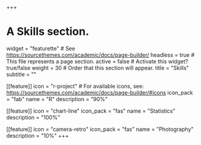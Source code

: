 +++
# A Skills section.
widget          = "featurette"  # See https://sourcethemes.com/academic/docs/page-builder/
headless        = true          # This file represents a page section.
active          = false         # Activate this widget? true/false
weight          = 30            # Order that this section will appear.
title           = "Skills"
subtitle        = ""

[[feature]]
  icon          = "r-project"   # For available icons, see: https://sourcethemes.com/academic/docs/page-builder/#icons
  icon_pack     = "fab"
  name          = "R"
  description   = "90%"
  
[[feature]]
  icon          = "chart-line"
  icon_pack     = "fas"
  name          = "Statistics"
  description   = "100%"  
  
[[feature]]
  icon          = "camera-retro"
  icon_pack     = "fas"
  name          = "Photography"
  description   = "10%"
+++
